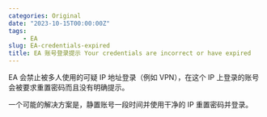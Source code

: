 ```yaml
---
categories: Original
date: "2023-10-15T00:00:00Z"
tags:
    - EA
slug: EA-credentials-expired
title: EA 账号登录提示 Your credentials are incorrect or have expired
---
```


EA 会禁止被多人使用的可疑 IP 地址登录（例如 VPN），在这个 IP 上登录的账号会被要求重置密码而且没有明确提示。

一个可能的解决方案是，静置账号一段时间并使用干净的 IP 重置密码并登录。

